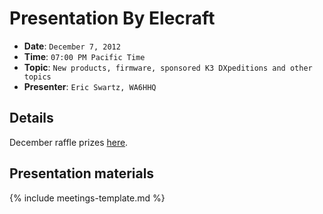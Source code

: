 # Presentation By Elecraft

* **Date**: `December 7, 2012`
* **Time**: `07:00 PM Pacific Time`
* **Topic**: `New products, firmware, sponsored K3 DXpeditions and other topics`
* **Presenter**: `Eric Swartz, WA6HHQ`

## Details

December raffle prizes [here](/meetings/2012/prizes-dec2012.pdf).

## Presentation materials

{% include meetings-template.md %}

